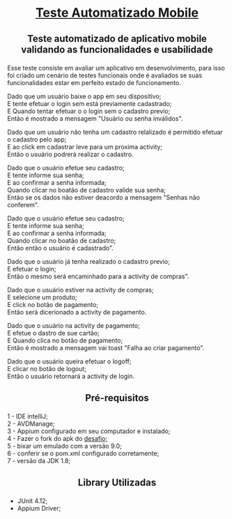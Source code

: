 <h1 align = "center">
<a href="https://github.com/AucelioBarbosa/TesteSouthSystem"> Teste Automatizado Mobile</a>
</h1>

<h2 align = "center">
<p > Teste automatizado de aplicativo mobile validando as funcionalidades e usabilidade</p>
</h2>

Esse teste consiste em avaliar um aplicativo em desenvolvimento, para isso foi criado um cenário de testes funcionais onde é avaliados se suas
funcionalidades estar em perfeito estado de funcionamento.

Dado que um usuário baixe o app em seu dispositivo; <br>
E tente efetuar o login sem está previamente cadastrado; <br>
E Quando tentar efetuar o o login sem o cadastro previo; <br>
Então é mostrado a mensagem "Usuário ou senha inválidos".<br>
<p>
Dado que um usuário não tenha um cadastro relalizado é permitido efetuar o cadastro pelo app; <br>
E ao click em cadastrar leve para um proxima activity; <br>
Então o usuário podrerá realizar o cadastro.<br>
<p>
Dado que o usuário efetue seu cadastro; <br>
E tente informe sua senha; <br>
E ao confirmar a senha informada; <br>
Quando clicar no boatão de cadastro valide sua senha; <br>
Então se os dados não estiver deacordo a mensagem "Senhas não conferem".<br>
<p>
Dado que o usuário efetue seu cadastro; <br>
E tente informe sua senha; <br>
E ao confirmar a senha informada; <br>
Quando clicar no boatão de cadastro; <br>
Então então o usuário é cadastrado".<br>
<p>
Dado que o usuário já tenha realizado o cadastro previo; <br>
E efetuar o login; <br>
Então  o mesmo será encaminhado para a activity de compras".<br>
<p>
Dado que o usuário estiver na activity de compras; <br>
E selecione um produto; <br>
E click no botão de pagamento; <br>
Então será dicerionado a activity de pagamento.<br>
<p>
Dado que o usuário na activity de pagamento; <br>
E efetue o dastro de sue cartão; <br>
E Quando clica no botão de pagamento; <br>
Então é mostrado a mensagem vai toast "Falha ao criar pagamento".<br>
<p>
Dado que o usuário queira efetuar o logoff;<br>
E clicar no botão de logout;<br>
Então o usuário retornará a activity de login.<br>
  
  
<h2 align = "center">
  <p> Pré-requisitos</p>
</h2>
1 - IDE intelliJ;<br>
2 - AVDManage;<br>
3 - Appium configurado em seu computador e instalado;<br>
4 - Fazer o fork do apk do <a href="https://github.com/rh-southsystem/desafio-appium-south"> desafio;</a><br>
5 - bixar um emulado com a versão 9.0;<br>
6 - conferir se o pom.xml configurado corretamente;<br>
7 - versão da JDK 1.8;<br>
<p>
<h2 align = "center">  
  <p>Library Utilizadas</p>
</h2>

* JUnit 4.12;<br>
* Appium Driver;<br>

